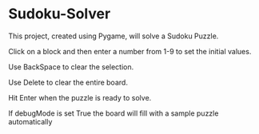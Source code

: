 # Sudoku-Solver

This project, created using Pygame, will solve a Sudoku Puzzle.


Click on a block and then enter a number from 1-9 to set the initial values.

Use BackSpace to clear the selection. 

Use Delete to clear the entire board. 

Hit Enter when the puzzle is ready to solve. 


If debugMode is set True the board will fill with a sample puzzle automatically
